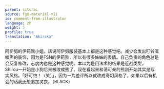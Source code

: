 ```yaml
---
parent: sitonai
source: fgo-material-vii
id: comment-from-illustrator
language: zh
weight: 5
profile: true
translation: "Akiraka"
---
```


阿伊努的伊莉雅小姐。话说阿伊努服装基本上都是这种感觉吧。减少会发出叮铃哐啷声的装饰，因为是FSN的伊莉雅，所以有很多姊姊的表情。自己负责的角色总是会反复修改，志度内也是这种感觉呢。本以为是用法术的结果是近战类型，Shirou一开始是小狗后来被改成熊了。现在看起来和蔼可亲的熊刚开始其实是写实风格。「好可怕！（笑）」，因为一片差评所以就改成奇幻风格了。如果以后有机会的话我还想追加灵衣。（BLACK）
